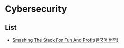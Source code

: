 # Cybersecurity

## List
* [Smashing The Stack For Fun And Profit(한국어 번역)](./smashing-the-stack-for-fun-and-profit-in-korean/smashing-the-stack-for-fun-and-profit-in-korean.md)